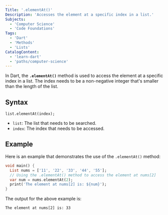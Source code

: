 ```yaml
---
Title: '.elementAt()'
Description: 'Accesses the element at a specific index in a list.'
Subjects:
  - 'Computer Science'
  - 'Code Foundations'
Tags:
  - 'Dart'
  - 'Methods'
  - 'Lists'
CatalogContent:
  - 'learn-dart'
  - 'paths/computer-science'
---
```


In Dart, the **`.elementAt()`** method is used to access the element at a specific index in a list. The index needs to be a non-negative integer that's smaller than the length of the list.

## Syntax

```pseudo
list.elementAt(index);
```

- `list`: The list that needs to be searched.
- `index`: The index that needs to be accessed.

## Example

Here is an example that demonstrates the use of the `.elementAt()` method:

```dart
void main() {
  List nums = ['11', '22', '33', '44', '55'];
  // Using the .elementAt() method to access the element at nums[2]
  var num = nums.elementAt(2);
  print('The element at nums[2] is: ${num}');
}
```

The output for the above example is:

```shell
The element at nums[2] is: 33
```
